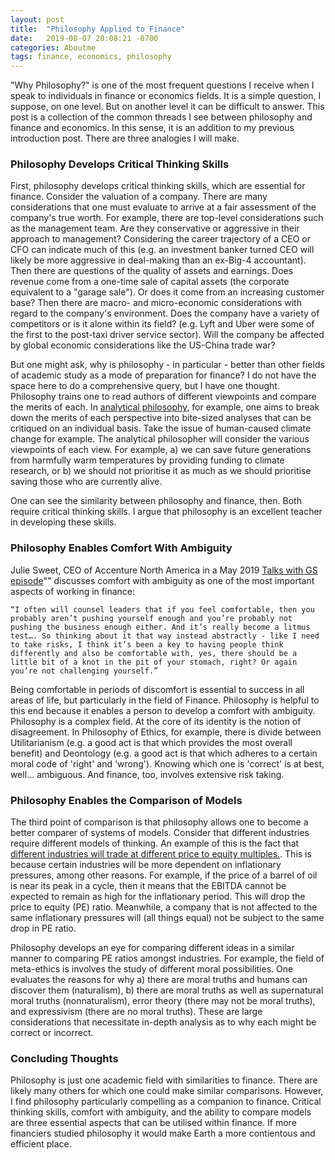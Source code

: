 ```yaml
---
layout: post
title:  "Philosophy Applied to Finance"
date:   2019-08-07 20:08:21 -0700
categories: Aboutme
tags: finance, economics, philosophy
---
```

"Why Philosophy?" is one of the most frequent questions I receive when I speak to individuals in finance or economics fields. It is a simple question, I suppose, on one level. But on another level it can be difficult to answer. This post is a collection of the common threads I see between philosophy and finance and economics. In this sense, it is an addition to my previous introduction post. There are three analogies I will make.

### Philosophy Develops Critical Thinking Skills

First, philosophy develops critical thinking skills, which are essential for finance. Consider the valuation of a company. There are many considerations that one must evaluate to arrive at a fair assessment of the company's true worth. For example, there are top-level considerations such as the management team. Are they conservative or aggressive in their approach to management? Considering the career trajectory of a CEO or CFO can indicate much of this (e.g. an investment banker turned CEO will likely be more aggressive in deal-making than an ex-Big-4 accountant). Then there are questions of the quality of assets and earnings. Does revenue come from a one-time sale of capital assets (the corporate equivalent to a "garage sale"). Or does it come from an increasing customer base? Then there are macro- and micro-economic considerations with regard to the company's environment. Does the company have a variety of competitors or is it alone within its field? (e.g. Lyft and Uber were some of the first to the post-taxi driver service sector). Will the company be affected by global economic considerations like the US-China trade war? 

But one might ask, why is philosophy - in particular - better than other fields of academic study as a mode of preparation for finance? I do not have the space here to do a comprehensive query, but I have one thought. Philosophy trains one to read authors of different viewpoints and compare the merits of each. In [analytical philosophy](https://www.iep.utm.edu/analytic/ "analytical philosophy"), for example, one aims to break down the merits of each perspective into bite-sized analyses that can be critiqued on an individual basis. Take the issue of human-caused climate change for example. The analytical philosopher will consider the various viewpoints of each view. For example, a) we can save future generations from harmfully warm temperatures by providing funding to climate research, or b) we should not prioritise it as much as we should prioritise saving those who are currently alive. 

One can see the similarity between philosophy and finance, then. Both require critical thinking skills. I argue that philosophy is an excellent teacher in developing these skills.


### Philosophy Enables Comfort With Ambiguity

Julie Sweet, CEO of Accenture North America in a May 2019 [Talks with GS episode](https://www.goldmansachs.com/insights/talks-at-gs/julie-sweet.html "Talks with GS episode")"" discusses comfort with ambiguity as one of the most important aspects of working in finance: 

``` “I often will counsel leaders that if you feel comfortable, then you probably aren’t pushing yourself enough and you’re probably not pushing the business enough either. And it’s really become a litmus test…. So thinking about it that way instead abstractly - like I need to take risks, I think it’s been a key to having people think differently and also be comfortable with, yes, there should be a little bit of a knot in the pit of your stomach, right? Or again you’re not challenging yourself.” ```

Being comfortable in periods of discomfort is essential to success in all areas of life, but particularly in the field of Finance. Philosophy is helpful to this end because it enables a person to develop a comfort with ambiguity. Philosophy is a complex field. At the core of its identity is the notion of disagreement. In Philosophy of Ethics, for example, there is divide between Utilitarianism (e.g. a good act is that which provides the most overall benefit) and Deontology (e.g. a good act is that which adheres to a certain moral code of 'right' and 'wrong'). Knowing which one is 'correct' is at best, well... ambiguous. And finance, too, involves extensive risk taking.   

### Philosophy Enables the Comparison of Models

The third point of comparison is that philosophy allows one to become a better comparer of systems of models. Consider that different industries require different models of thinking. An example of this is the fact that [different industries will trade at different price to equity multiples.](http://people.stern.nyu.edu/adamodar/pdfiles/val3ed/c20.pdf). This is because certain industries will be more dependent on inflationary pressures, among other reasons. For example, if the price of a barrel of oil is near its peak in a cycle, then it means that the EBITDA cannot be expected to remain as high for the inflationary period. This will drop the price to equity (PE) ratio. Meanwhile, a company that is not affected to the same inflationary pressures will (all things equal) not be subject to the same drop in PE ratio.  

Philosophy develops an eye for comparing different ideas in a similar manner to comparing PE ratios amongst industries. For example, the field of meta-ethics is involves the study of different moral possibilities. One evaluates the reasons for why a) there are moral truths and humans can discover them (naturalism), b) there are moral truths as well as supernatural moral truths (nonnaturalism), error theory (there may not be moral truths), and expressivism (there are no moral truths). These are large considerations that necessitate in-depth analysis as to why each might be correct or incorrect. 

### Concluding Thoughts

Philosophy is just one academic field with similarities to finance. There are likely many others for which one could make similar comparisons. However, I find philosophy particularly compelling as a companion to finance. Critical thinking skills, comfort with ambiguity, and the ability to compare models are three essential aspects that can be utilised within finance. If more financiers studied philosophy it would make Earth a more contientous and efficient place.
